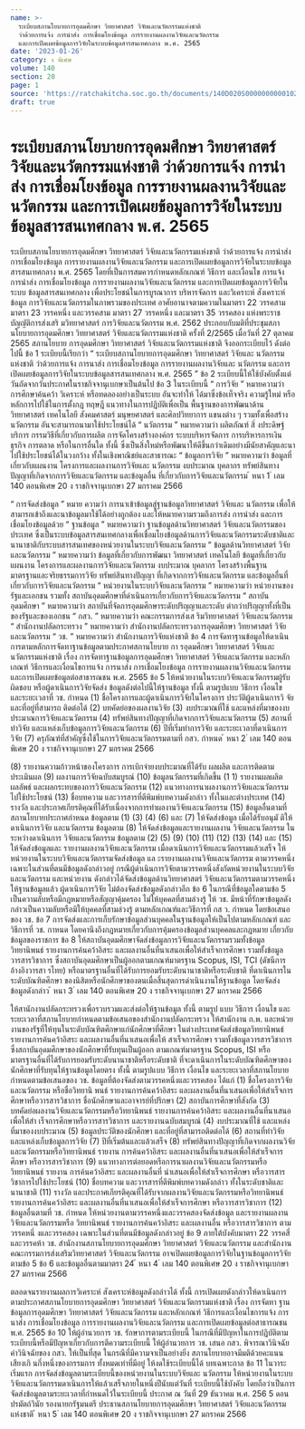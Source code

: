 ```yaml
---
name: >-
  ระเบียบสภานโยบายการอุดมศึกษา วิทยาศาสตร์ วิจัยและนวัตกรรมแห่งชาติ
  ว่าด้วยการแจ้ง การนำส่ง การเชื่อมโยงข้อมูล การรายงานผลงานวิจัยและนวัตกรรม
  และการเปิดเผยข้อมูลการวิจัยในระบบข้อมูลสารสนเทศกลาง พ.ศ. 2565
date: '2023-01-26'
category: ง พิเศษ
volume: 140
section: 20
page: 1
source: 'https://ratchakitcha.soc.go.th/documents/140D020S0000000000102.pdf'
draft: true
---
```


# ระเบียบสภานโยบายการอุดมศึกษา วิทยาศาสตร์ วิจัยและนวัตกรรมแห่งชาติ ว่าด้วยการแจ้ง การนำส่ง การเชื่อมโยงข้อมูล การรายงานผลงานวิจัยและนวัตกรรม และการเปิดเผยข้อมูลการวิจัยในระบบข้อมูลสารสนเทศกลาง พ.ศ. 2565

ระเบียบสภานโยบายการอุดมศึกษา วิทยาศาสตร์ วิจัยและนวัตกรรมแห่งชาติ ว่าด้วยการแจ้ง การนำส่ง การเชื่อมโยงข้อมูล การรายงานผลงานวิจัยและนวัตกรรม และการเปิดเผยข้อมูลการวิจัยในระบบข้อมูลสารสนเทศกลาง พ.ศ. 2565 โดยที่เป็นการสมควรกำหนดหลักเกณฑ์ วิธีการ และเงื่อนไข การแจ้ง การนำส่ง การเชื่อมโยงข้อมูล การรายงานผลงานวิจัยและนวัตกรรม และการเปิดเผยข้อมูลการวิจัยในระบบ ข้อมูลสารสนเทศกลาง เพื่อประโยชน์ในการบูรณาการ บริหารจัดการ และวิเคราะห์ สังเคราะห์ข้อมูล การวิจัยและนวัตกรรมในภาพรวมของประเทศ อาศัยอานาจตามความในมาตรา 22 วรรคสาม มาตรา 23 วรรคหนึ่ง และวรรคสาม มาตรา 27 วรรคหนึ่ง และมาตรา 35 วรรคสอง แห่งพระราชบัญญัติการส่งเสริ มวิทยาศาสตร์ การวิจัยและนวัตกรรม พ.ศ. 2562 ประกอบกับมติที่ประชุมสภานโยบายการอุดมศึกษา วิทยาศาสตร์ วิจัยและนวัตกรรมแห่งชาติ ครั้งที่ 2/2565 เมื่อวันที่ 27 ตุลาคม 2565 สภานโยบาย การอุดมศึกษา วิทยาศาสตร์ วิจัยและนวัตกรรมแห่งชาติ จึงออกระเบียบไว้ ดังต่อไปนี้ ข้อ 1 ระเบียบนี้เรียกว่า “ ระเบียบสภานโยบายการอุดมศึกษา วิทยาศาสตร์ วิจัยและ นวัตกรรมแห่งชาติ ว่าด้วยการแจ้ง การนาส่ง การเชื่อมโยงข้อมูล การรายงานผลงานวิจัยและ นวัตกรรม และการเปิดเผยข้อมูลการวิจัยในระบบข้อมูลสารสนเทศกลาง พ.ศ. 2565 ” ข้อ 2 ระเบียบนี้ให้ใช้บังคับตั้งแต่วันถัดจากวันประกาศในราชกิจจานุเบกษาเป็นต้นไป ข้อ 3 ในระเบียบนี้ “ การวิจัย ” หมายความว่า การศึกษาค้นคว้า วิเคราะห์ หรือทดลองอย่างเป็นระบบ อันจะทำให้ ได้มาซึ่งข้อเท็จจริง ความรู้ใหม่ หรือหลักการไปใช้ในการตั้งกฎ ทฤษฎี แนวทางในการปฏิบัติเพื่อเป็น พื้นฐานของการพัฒนาด้านวิทยาศาสตร์ เทคโนโลยี สังคมศาสตร์ มนุษยศาสตร์ และศิลปวิทยาการ แขนงต่าง ๆ รวมทั้งเพื่อสร้างนวัตกรรม อันจะสามารถนามาใช้ประโยชน์ได้ “ นวัตกรรม ” หมายความว่า ผลิตภัณฑ์ สิ่ งประดิษฐ์ บริการ กรรมวิธีที่เกี่ยวกับการผลิต การจัดโครงสร้างองค์กร ระบบบริหารจัดการ การบริหารการเงิน ธุรกิจ การตลาด หรือในการอื่นใด ทั้งนี้ ซึ่งเป็นสิ่งใหม่หรือพัฒนาให้ดีขึ้นกว่าเดิมอย่างมีนัยสาคัญและนาไปใช้ประโยชน์ได้ในวงกว้าง ทั้งในเชิงพาณิชย์และสาธารณะ “ ข้อมูลการวิจัย ” หมายความว่า ข้อมูลที่เกี่ยวกับแผนงาน โครงการและผลงานการวิจัยและ นวัตกรรม งบประมาณ บุคลากร ทรัพย์สินทางปัญญาที่เกิดจากการวิจัยและนวัตกรรม และข้อมูลอื่น ที่เกี่ยวกับการวิจัยและนวัตกรรม ้ หนา 1 ่ เลม 140 ตอนพิเศษ 20 ง ราชกิจจานุเบกษา 27 มกราคม 2566

“ การจัดส่งข้อมูล ” หมาย ความว่า การนาเข้าข้อมูลสู่ฐานข้อมูลวิทยาศาสตร์ วิจัยและ นวัตกรรม เพื่อให้สามารถเข้าถึงและนาข้อมูลมาใช้ได้อย่างถูกต้อง และให้หมายความรวมถึงการส่ง การนำส่ง และการเชื่อมโยงข้อมูลด้วย “ ฐานข้อมูล ” หมายความว่า ฐานข้อมูลด้านวิทยาศาสตร์ วิจัยและนวัตกรรมของ ประเทศ ซึ่งเป็นระบบข้อมูลสารสนเทศกลางเพื่อเชื่อมโยงข้อมูลด้านการวิจัยและนวัตกรรมระดับชาติและ นานาชาติกับระบบสารสนเทศของหน่วยงานในระบบวิจัยและนวัตกรรม “ ข้อมูลด้านวิทยาศาสตร์ วิจัยและนวัตกรรม ” หมายความว่า ข้อมูลที่เกี่ยวกับการพัฒนา วิทยาศาสตร์ เทคโนโลยี ข้อมูลที่เกี่ยวกับแผนงาน โครงการและผลงานการวิจัยและนวัตกรรม งบประมาณ บุคลากร โครงสร้างพื้นฐาน มาตรฐานและจริยธรรมการวิจัย ทรัพย์สินทางปัญญา ที่เกิดจากการวิจัยและนวัตกรรม และข้อมูลอื่นที่เกี่ยวกับการวิจัยและนวัตกรรม “ หน่วยงานในระบบวิจัยและนวัตกรรม ” หมายความว่า หน่วยงานของรัฐและเอกชน รวมทั้ง สถาบันอุดมศึกษาที่ดำเนินการเกี่ยวกับการวิจัยและนวัตกรรม “ สถาบันอุดมศึกษา ” หมายความว่า สถาบันที่จัดการอุดมศึกษาระดับปริญญาและระดับ ต่ากว่าปริญญาทั้งที่เป็นของรัฐและของเอกชน “ กสว. ” หมายความว่า คณะกรรมการส่งเส ริมวิทยาศาสตร์ วิจัยและนวัตกรรม “ สำนักงานปลัดกระทรวง ” หมายความว่า สำนักงานปลัดกระทรวงการอุดมศึกษา วิทยาศาสตร์ วิจัยและนวัตกรรม “ วช. ” หมายความว่า สำนักงานการวิจัยแห่งชาติ ข้อ 4 การจัดทาฐานข้อมูลให้ดาเนินการตามหลักการจัดทาฐานข้อมูลตามประกาศสภานโยบาย กา รอุดมศึกษา วิทยาศาสตร์ วิจัยและนวัตกรรมแห่งชาติ เรื่อง การจัดทาฐานข้อมูลการอุดมศึกษา วิทยาศาสตร์ วิจัยและนวัตกรรม และหลักเกณฑ์ วิธีการและเงื่อนไขการแจ้ง การนาส่ง การเชื่อมโยงข้อมูล การรายงานผลงานวิจัยและนวัตกรรม และการเปิดเผยข้อมูลต่อสาธารณชน พ.ศ. 2565 ข้อ 5 ให้หน่วยงานในระบบวิจัยและนวัตกรรมผู้รับผิดชอบ หรือผู้ดาเนินการวิจัยจัดส่ง ข้อมูลดังต่อไปนี้ให้ฐานข้อมูล ทั้งนี้ ตามรูปแบบ วิธีการ เงื่อนไข และระยะเวลาที่ วช. กำหนด (1) ชื่อโครงการและผู้ดาเนินการวิจัยในโครงการ ประวัติผู้ดาเนินการวิ จัยและที่อยู่ที่สามารถ ติดต่อได้ (2) บทคัดย่อของผลงานวิจัย (3) งบประมาณที่ใช้ และแหล่งที่มาของงบประมาณการวิจัยและนวัตกรรม (4) ทรัพย์สินทางปัญญาที่เกิดจากการวิจัยและนวัตกรรม (5) สถานที่ทำวิจัย และแหล่งเก็บข้อมูลการวิจัยและนวัตกรรม (6) ปีที่เริ่มทำการวิจัย และระยะเวลาที่ดาเนินการวิจัย (7) ครุภัณฑ์ที่สำคัญซึ่งใช้ในการวิจัยและนวัตกรรมตามที่ กสว. กำหนด ้ หนา 2 ่ เลม 140 ตอนพิเศษ 20 ง ราชกิจจานุเบกษา 27 มกราคม 2566

(8) รายงานความก้าวหน้าของโครงการ การเบิกจ่ายงบประมาณที่ได้รับ ผลผลิต และการติดตาม ประเมินผล (9) ผลงานการวิจัยฉบับสมบูรณ์ (10) ข้อมูลนวัตกรรมที่เกิดขึ้น (1 1) รายงานผลผลิต ผลลัพธ์ และผลกระทบของการวิจัยและนวัตกรรม (12) แนวทางการนาผลงานการวิจัยและนวัตกรรมไปใช้ประโยชน์ (13) ชื่อบทความ และวารสารที่ตีพิมพ์บทความดังกล่าว ทั้งในและต่างประเทศ (14) รางวัล และประกาศเกียรติคุณที่ได้รับเนื่องจากการทำผลงานวิจัยและนวัตกรรม (15) ข้อมูลอื่นตามที่สภานโยบายประกาศกำหนด ข้อมูลตาม (1) (3) (4) (6) และ (7) ให้จัดส่งข้อมูล เมื่อได้รับอนุมั ติให้ดาเนินการวิจัย และนวัตกรรม ข้อมูลตาม (8) ให้จัดส่งข้อมูลและรายงานผลงาน วิจัยและนวัตกรรม ในระหว่างดาเนินการ วิจัยและนวัตกรรม ข้อมูลตาม (2) (5) (9) (10) (11) (12) (13) (14) และ (15) ให้จัดส่งข้อมูลและ รายงานผลงานวิจัยและนวัตกรรม เมื่อดาเนินการวิจัยและนวัตกรรมแล้วเสร็จ ให้หน่วยงานในระบบวิจัยและนวัตกรรมจัดส่งข้อมูล แล ะรายงานผลงานวิจัยและนวัตกรรม ตามวรรคหนึ่งเฉพาะในส่วนที่ตนมีข้อมูลดังกล่าวอยู่ กรณีผู้ดำเนินการวิจัยตามวรรคหนึ่งสังกัดหน่วยงานในระบบวิจัยและนวัตกรรม และหน่วยงาน ดังกล่าวได้จัดส่งข้อมูลด้านวิทยาศาสตร์ วิจัยและนวัตกรรมตามวรรคหนึ่ง ให้ฐานข้อมูลแล้ว ผู้ดาเนินการวิจัย ไม่ต้องจัดส่งข้อมูลดังกล่าวอีก ข้อ 6 ในกรณีที่ข้อมูลใดตามข้อ 5 เป็นความลับหรือมีกฎหมายหรือสัญญาคุ้มครอง ไม่ให้บุคคลที่สามล่วงรู้ ให้ วช. มีหน้าที่รักษาข้อมูลดังกล่าวเป็นความลับหรือมิให้บุคคลที่สามล่วงรู้ ตามหลักเกณฑ์และวิธีการที่ กส ว. กำหนด โดยข้อเสนอของ วช. ข้อ 7 การจัดส่งและการเก็บรักษาข้อมูลส่วนบุคคลในฐานข้อมูลให้เป็นไปตามหลักเกณฑ์ และวิธีการที่ วช. กาหนด โดยคานึงถึงกฎหมายเกี่ยวกับการคุ้มครองข้อมูลส่วนบุคคลและกฎหมาย เกี่ยวกับข้อมูลของราชการ ข้อ 8 ให้สถาบันอุดมศึกษาจัดส่งข้อมูลการวิจัยและนวัตกรรมรวมทั้งข้อมูลวิทยานิพนธ์ รายงานการค้นคว้าอิสระ และผลงานอื่นที่นาเสนอเพื่อให้สำเร็จการศึกษา รวมทั้งข้อมูลวารสารวิชาการ ซึ่งสถาบันอุดมศึกษาเป็นผู้ออกตามเกณฑ์มาตรฐาน Scopus, ISI, TCI (ดัชนีการอ้างอิงวารสา รไทย) หรือมาตรฐานอื่นที่ได้รับการยอมรับระดับนานาชาติหรือระดับชาติ ที่ดาเนินการในระดับบัณฑิตศึกษา ของนิสิตหรือนักศึกษาของตนเมื่อสิ้นสุดการดำเนินงานให้ฐานข้อมูล โดยจัดส่งข้อมูลดังกล่าว ้ หนา 3 ่ เลม 140 ตอนพิเศษ 20 ง ราชกิจจานุเบกษา 27 มกราคม 2566

ให้สานักงานปลัดกระทรวงเพื่อรวบรวมและส่งต่อให้ฐานข้อมูล ทั้งนี้ ตามรูป แบบ วิธีการ เงื่อนไข และระยะเวลาที่สภานโยบายกำหนดตามข้อเสนอของสำนักงานปลัดกระทรวง ให้สานักงาน ก.พ. และหน่วยงานของรัฐที่ให้ทุนในระดับบัณฑิตศึกษาแก่นักศึกษาที่ศึกษา ในต่างประเทศจัดส่งข้อมูลวิทยานิพนธ์ รายงานการค้นคว้าอิสระ และผลงานอื่นที่นาเสนอเพื่อให้ สาเร็จการศึกษา รวมทั้งข้อมูลวารสารวิชาการซึ่งสถาบันอุดมศึกษาของนักศึกษาที่รับทุนเป็นผู้ออก ตามเกณฑ์มาตรฐาน Scopus, ISI หรือมาตรฐานอื่นที่ได้รับการยอมรับระดับนานาชาติหรือระดับชาติ ที่จะดาเนินการในระดับบัณฑิตศึกษาของนักศึกษาที่รับทุนให้ฐานข้อมูลโดยตรง ทั้งนี้ ตามรูปแบบ วิธีการ เงื่อนไข และระยะเวลาที่สภานโยบายกำหนดตามข้อเสนอของ วช. ข้อมูลที่ต้องจัดส่งตามวรรคหนึ่งและวรรคสอง ได้แก่ (1) ชื่อโครงการวิจัยและนวัตกรรม หรือชื่อวิทยานิ พนธ์ รายงานการค้นคว้าอิสระ และผลงานอื่นที่นาเสนอเพื่อให้สำเร็จการศึกษาหรือวารสารวิชาการ ชื่อนักศึกษาและอาจารย์ที่ปรึกษา (2) สถาบันการศึกษาที่สังกัด (3) บทคัดย่อผลงานวิจัยและนวัตกรรมหรือวิทยานิพนธ์ รายงานการค้นคว้าอิสระ และผลงานอื่นที่นาเสนอเพื่อให้สำ เร็จการศึกษาหรือวารสารวิชาการ และรายงานฉบับสมบูรณ์ (4) งบประมาณที่ใช้ และแหล่งที่มาของงบประมาณ (5) ข้อมูลประวัติของนักศึกษา และที่อยู่ที่สามารถติดต่อได้ (6) สถานที่ทำวิจัย และแหล่งเก็บข้อมูลการวิจัย (7) ปีที่เริ่มต้นและแล้วเสร็จ (8) ทรัพย์สินทางปัญญาที่เกิดจากผลงานวิจัยและนวัตกรรมหรือวิทยานิพนธ์ รายงาน การค้นคว้าอิสระ และผลงานอื่นที่นาเสนอเพื่อให้สำเร็จการศึกษา หรือวารสารวิชาการ (9) แนวทางการต่อยอดหรือการนาผลงานวิจัยและนวัตกรรมหรือวิทยานิพนธ์ รายงาน การค้นคว้าอิสระ และผลงานอื่นที่ นำเสนอเพื่อให้สำเร็จการศึกษา หรือวารสารวิชาการไปใช้ประโยชน์ (10) ชื่อบทความ และวารสารที่ตีพิมพ์บทความดังกล่าว ทั้งในระดับชาติและนานาชาติ (11) รางวัล และประกาศเกียรติคุณที่ได้รับจากผลงานวิจัยและนวัตกรรมหรือวิทยานิพนธ์ รายงานการค้นคว้าอิสระ และผลงานอื่นที่นาเสนอเพื่อให้สำเร็จการศึกษา หรือวารสารวิชาการ (12) ข้อมูลอื่นตามที่ วช. กำหนด ให้หน่วยงานตามวรรคหนึ่งและวรรคสองจัดส่งข้อมูล และรายงานผลงานวิจัยและนวัตกรรมหรือ วิทยานิพนธ์ รายงานการค้นคว้าอิสระ และผลงานอื่น หรือวารสารวิชาการ ตามวรรคหนึ่ งและวรรคสอง เฉพาะในส่วนที่ตนมีข้อมูลดังกล่าวอยู่ ข้อ 9 ภายใต้บังคับมาตรา 22 วรรคสี่และวรรคห้า วช. สำนักงานสภานโยบายการอุดมศึกษา วิทยาศาสตร์ วิจัยและนวัตกรรม และสำนักงานคณะกรรมการส่งเสริมวิทยาศาสตร์ วิจัยและนวัตกรรม อาจเปิดเผยข้อมูลการวิจัยในฐานข้อมูลการวิจัย ตามข้อ 5 ข้อ 6 และข้อมูลอื่นตามมาตรา 24 ้ หนา 4 ่ เลม 140 ตอนพิเศษ 20 ง ราชกิจจานุเบกษา 27 มกราคม 2566

ตลอดจนรายงานผลการวิเคราะห์ สังเคราะห์ข้อมูลดังกล่าวได้ ทั้งนี้ การเปิดเผยดังกล่าวให้ดาเนินการ ตามประกาศสภานโยบายการอุดมศึกษา วิทยาศาสตร์ วิจัยและนวัตกรรมแห่งชาติ เรื่อง การจัดทา ฐานข้อมูลการอุดมศึกษา วิทยาศาสตร์ วิจัยและนวัตกรรม และหลักเกณฑ์ วิธีการและเงื่อนไขการแจ้ง การนาส่ง การเชื่อมโยงข้อมูล การรายงานผลงานวิจัยและนวัตกรรม และการเปิดเผยข้อมูลต่อสาธารณชน พ.ศ. 2565 ข้อ 10 ให้ผู้อำนวยการ วช. รักษาการตามระเบียบนี้ ในกรณีที่มีปัญหาในการปฏิบัติตามระเบียบนี้หรือมีปัญหาเกี่ยวกับการตีความระเบียบนี้ ให้ผู้อำนวยการ วช. เสนอ กสว. พิจารณาวินิจฉัย คำวินิจฉัยของ กสว. ให้เป็นที่สุด ในกรณีที่มีความจาเป็นอย่างยิ่ง สภานโยบายอาจมีมติด้วยคะแนนเสียงเกิ นกึ่งหนึ่งของกรรมการ ทั้งหมดเท่าที่มีอยู่ ให้งดใช้ระเบียบนี้ได้ บทเฉพาะกาล ข้อ 11 ในวาระเริ่มแรก การจัดส่งข้อมูลตามระเบียบนี้ของหน่วยงานในระบบวิจัยและ นวัตกรรม ให้หน่วยงานในระบบวิจัยและนวัตกรรมดาเนินการให้แล้วเสร็จภายในหนึ่งปีนับแต่วันที่ ระเบียบนี้ใช้บังคับ โดยถือว่าเป็นการจัดส่งข้อมูลตามระยะเวลาที่กำหนดไว้ในระเบียบนี้ ประกาศ ณ วันที่ 29 ธันวาคม พ.ศ. 256 5 ดอน ปรมัตถ์วินัย รองนายกรัฐมนตรี ประธานสภานโยบายการอุดมศึกษา วิทยาศาสตร์ วิจัยและนวัตกรรมแห่งชาติ ้ หนา 5 ่ เลม 140 ตอนพิเศษ 20 ง ราชกิจจานุเบกษา 27 มกราคม 2566

